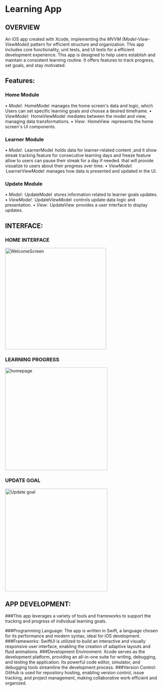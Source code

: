 # Learning App
## OVERVIEW
An iOS app created with Xcode, implementing the *MVVM (Model-View-ViewModel)* pattern for efficient structure and organization. This app includes core functionality, unit tests, and UI tests for a 
efficient development experience.
This app is designed to help users establish and maintain a consistent learning routine. It offers features to track progress, set goals, and stay motivated.


##  Features:

### Home Module
•⁠  ⁠*Model*: ⁠ HomeModel ⁠ manages the home screen's data and logic, which Users can set specific learning goals and choose a desired timeframe.
•⁠  ⁠*ViewModel*: ⁠ HomeViewModel ⁠ mediates between the model and view, managing data transformations.
•⁠  ⁠*View*: ⁠ HomeView ⁠ represents the home screen's UI components.

### Learner Module
•⁠  ⁠*Model*: ⁠ LearnerModel ⁠ holds data for learner-related content ,and it show streak tracking feature for consecutive learning days and  freeze feature allow to users can pause their streak for a day if needed.
that will provide visualize to users about their progress over time.
•⁠  ⁠*ViewModel*: ⁠ LearnerViewModel ⁠ manages how data is presented and updated in the UI.

### Update Module
•⁠  ⁠*Model*: ⁠ UpdateModel ⁠ stores information related to learner goals updates.
•⁠  ⁠*ViewModel*: ⁠ UpdateViewModel ⁠ controls update data logic and presentation.
•⁠  ⁠*View*: ⁠ UpdateView ⁠ provides a user interface to display updates.


##  INTERFACE:

### HOME INTERFACE
<img width="329" alt="WelcomeScreen" src="https://github.com/user-attachments/assets/a2fa5155-3a09-4dd6-ab67-82adc3cc4529">



### LEARNING PROGRESS

<img width="333" alt="homepage" src="https://github.com/user-attachments/assets/7857f59c-9402-4fad-8d76-442ce283c239">



### UPDATE GOAL 

<img width="333" alt="Update goal" src="https://github.com/user-attachments/assets/6a1257b9-cdfc-4b96-a3b6-5ac81af82b09">


## APP DEVELOPMENT:

###This app leverages a variety of tools and frameworks to support the tracking and progress of individual learning goals.

###Programming Language:
The app is written in Swift, a language chosen for its performance and modern syntax, ideal for iOS development.
###Frameworks: 
SwiftUI is utilized to build an interactive and visually responsive user interface, enabling the creation of adaptive layouts and fluid animations.
###Development Environment:
Xcode serves as the development platform, providing an all-in-one suite for writing, debugging, and testing the application. Its powerful code editor, simulator, and debugging tools streamline the development process.
###Version Control: GitHub is used for repository hosting, enabling version control, issue tracking, and project management, making collaborative work efficient and organized.
